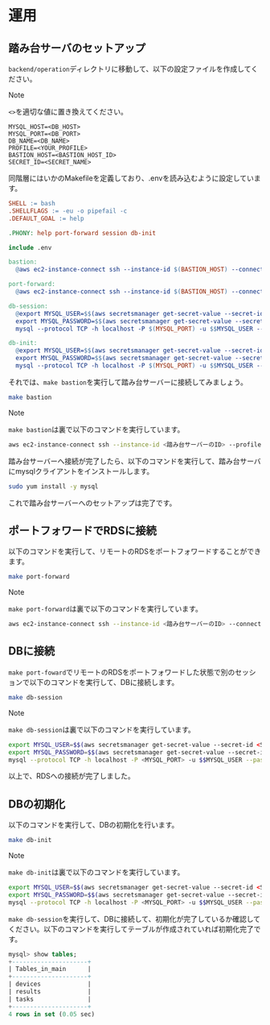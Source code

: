 # 運用

## 踏み台サーバのセットアップ

`backend/operation`ディレクトリに移動して、以下の設定ファイルを作成してください。

> [!NOTE]
> `<>`を適切な値に置き換えてください。

```.env
MYSQL_HOST=<DB_HOST>
MYSQL_PORT=<DB_PORT>
DB_NAME=<DB_NAME>
PROFILE=<YOUR_PROFILE>
BASTION_HOST=<BASTION_HOST_ID>
SECRET_ID=<SECRET_NAME>
```

同階層にはいかのMakefileを定義しており、.envを読み込むように設定しています。

```Makefile
SHELL := bash
.SHELLFLAGS := -eu -o pipefail -c
.DEFAULT_GOAL := help

.PHONY: help port-forward session db-init

include .env

bastion:
  @aws ec2-instance-connect ssh --instance-id $(BASTION_HOST) --connection-type eice --profile $(PROFILE)

port-forward:
  @aws ec2-instance-connect ssh --instance-id $(BASTION_HOST) --connection-type eice --local-forwarding $(MYSQL_PORT):$(MYSQL_HOST):$(MYSQL_PORT) --profile $(PROFILE)

db-session:
  @export MYSQL_USER=$$(aws secretsmanager get-secret-value --secret-id $(SECRET_ID) --profile $(PROFILE) | jq -r .SecretString | jq -r .username) && \
  export MYSQL_PASSWORD=$$(aws secretsmanager get-secret-value --secret-id $(SECRET_ID) --profile $(PROFILE) | jq -r .SecretString | jq -r .password) && \
  mysql --protocol TCP -h localhost -P $(MYSQL_PORT) -u $$MYSQL_USER --password=$$MYSQL_PASSWORD $(DB_NAME)

db-init:
  @export MYSQL_USER=$$(aws secretsmanager get-secret-value --secret-id $(SECRET_ID) --profile $(PROFILE) | jq -r .SecretString | jq -r .username) && \
  export MYSQL_PASSWORD=$$(aws secretsmanager get-secret-value --secret-id $(SECRET_ID) --profile $(PROFILE) | jq -r .SecretString | jq -r .password) && \
  mysql --protocol TCP -h localhost -P $(MYSQL_PORT) -u $$MYSQL_USER --password=$$MYSQL_PASSWORD < ./db/init.sql
```

それでは、`make bastion`を実行して踏み台サーバーに接続してみましょう。

```bash
make bastion
```

> [!NOTE]
>`make bastion`は裏で以下のコマンドを実行しています。
>
>```bash
> aws ec2-instance-connect ssh --instance-id <踏み台サーバーのID> --profile <実行環境のprofile>
> ```

踏み台サーバーへ接続が完了したら、以下のコマンドを実行して、踏み台サーバにmysqlクライアントをインストールします。

```bash
sudo yum install -y mysql
```

これで踏み台サーバーへのセットアップは完了です。

## ポートフォワードでRDSに接続

以下のコマンドを実行して、リモートのRDSをポートフォワードすることができます。

```bash
make port-forward
```

> [!NOTE]
> `make port-forward`は裏で以下のコマンドを実行しています。
>
> ```bash
> aws ec2-instance-connect ssh --instance-id <踏み台サーバーのID> --connection-type eice --local-forwarding <ポート>:<RDSのエンドポイント>:<ポート> --profile <実行環境のprofile>
> ```

## DBに接続

`make port-foward`でリモートのRDSをポートフォワードした状態で別のセッションで以下のコマンドを実行して、DBに接続します。

```bash
make db-session
```

> [!NOTE]
> `make db-session`は裏で以下のコマンドを実行しています。
>
> ```bash
> export MYSQL_USER=$$(aws secretsmanager get-secret-value --secret-id <SECRET_NAME> --profile <PROFILE> | jq -r .SecretString | jq -r .username) && \
> export MYSQL_PASSWORD=$$(aws secretsmanager get-secret-value --secret-id <SECRET_NAME> --profile <PROFILE> | jq -r .SecretString | jq -r .password) && \
> mysql --protocol TCP -h localhost -P <MYSQL_PORT> -u $$MYSQL_USER --password=$$MYSQL_PASSWORD <DB_NAME>
> ```

以上で、RDSへの接続が完了しました。

## DBの初期化

以下のコマンドを実行して、DBの初期化を行います。

```bash
make db-init
```

> [!NOTE]
> `make db-init`は裏で以下のコマンドを実行しています。
>
> ```bash
> export MYSQL_USER=$$(aws secretsmanager get-secret-value --secret-id <SECRET_NAME> --profile <PROFILE> | jq -r .SecretString | jq -r .username) && \
> export MYSQL_PASSWORD=$$(aws secretsmanager get-secret-value --secret-id <SECRET_NAME> --profile <PROFILE> | jq -r .SecretString | jq -r .password) && \
> mysql --protocol TCP -h localhost -P <MYSQL_PORT> -u $$MYSQL_USER --password=$$MYSQL_PASSWORD <DB_NAME> < ./db/init.sql
> ```

`make db-session`を実行して、DBに接続して、初期化が完了しているか確認してください。以下のコマンドを実行してテーブルが作成されていれば初期化完了です。

```sql
mysql> show tables;
+---------------------+
| Tables_in_main      |
+---------------------+
| devices             |
| results             |
| tasks               |
+---------------------+
4 rows in set (0.05 sec)
```
